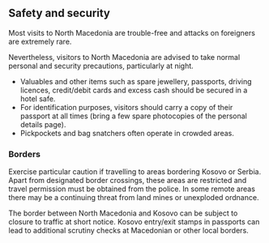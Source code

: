 ## Safety and security

Most visits to North Macedonia are trouble-free and attacks on foreigners are extremely rare.

Nevertheless, visitors to North Macedonia are advised to take normal personal and security precautions, particularly at night.

* Valuables and other items such as spare jewellery, passports, driving licences, credit/debit cards and excess cash should be secured in a hotel safe.
* For identification purposes, visitors should carry a copy of their passport at all times (bring a few spare photocopies of the personal details page).
* Pickpockets and bag snatchers often operate in crowded areas.

### **Borders**

Exercise particular caution if travelling to areas bordering Kosovo or Serbia. Apart from designated border crossings, these areas are restricted and travel permission must be obtained from the police. In some remote areas there may be a continuing threat from land mines or unexploded ordnance.

The border between North Macedonia and Kosovo can be subject to closure to traffic at short notice. Kosovo entry/exit stamps in passports can lead to additional scrutiny checks at Macedonian or other local borders.